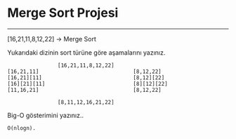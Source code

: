 # Merge Sort Projesi
***
[16,21,11,8,12,22] -> Merge Sort

Yukarıdaki dizinin sort türüne göre aşamalarını yazınız.

                    [16,21,11,8,12,22]
    [16,21,11]                              [8,12,22]
    [16,21][11]                             [8,12][22]
    [16][21][11]                            [8][12][22]
    [11,16,21]                              [8,12,22]
                    
                    [8,11,12,16,21,22]


Big-O gösterimini yazınız..

    O(nlogn).
